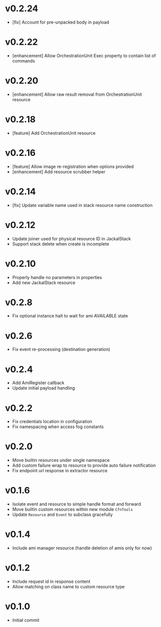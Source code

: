 # v0.2.24
* [fix] Account for pre-unpacked body in payload

# v0.2.22
* [enhancement] Allow OrchestrationUnit Exec property to contain list of commands

# v0.2.20
* [enhancement] Allow raw result removal from OrchestrationUnit resource

# v0.2.18
* [feature] Add OrchestrationUnit resource

# v0.2.16
* [feature] Allow image re-registration when options provided
* [enhancement] Add resource scrubber helper

# v0.2.14
* [fix] Update variable name used in stack resource name construction

# v0.2.12
* Update joiner used for physical resource ID in JackalStack
* Support stack delete when create is incomplete

# v0.2.10
* Properly handle no parameters in properties
* Add new JackalStack resource

# v0.2.8
* Fix optional instance halt to wait for ami AVAILABLE state

# v0.2.6
* Fix event re-processing (destination generation)

# v0.2.4
* Add AmiRegister callback
* Update initial payload handling

# v0.2.2
* Fix credentials location in configuration
* Fix namespacing when access fog constants

# v0.2.0
* Move builtin resources under single namespace
* Add custom failure wrap to resource to provide auto failure notification
* Fix endpoint url response in extractor resource

# v0.1.6
* Isolate event and resource to simple handle format and forward
* Move builtin custom resources within new module `CfnTools`
* Update `Resource` and `Event` to subclass gracefully

# v0.1.4
* Include ami manager resource (handle deletion of amis only for now)

# v0.1.2
* Include request id in response content
* Allow matching on class name to custom resource type

# v0.1.0
* Initial commit
